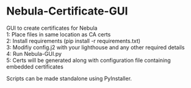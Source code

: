 # Nebula-Certificate-GUI
GUI to create certificates for Nebula <br/>
1: Place files in same location as CA certs <br/>
2: Install requirements (pip install -r requirements.txt) <br/>
3: Modifiy config.j2 with your lighthouse and any other required details <br/>
4: Run Nebula-GUI.py <br/>
5: Certs will be generated along with configuration file containing embedded certificates <br/>

Scripts can be made standalone using PyInstaller.  <br/>

